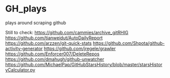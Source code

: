 # GH_plays
plays around scraping github

Still to check:
https://github.com/cammies/archive_gitRHIG
https://github.com/tianweidut/AutoDailyReport
https://github.com/arzzen/git-quick-stats
https://github.com/Shpota/github-activity-generator
https://github.com/jregele/grawler
https://github.com/Enforcer007/DeleteRepos
https://github.com/dmahugh/github-unwatcher
https://github.com/MichaelPap/GitHubStarsHistory/blob/master/starsHistoryCalculator.py

